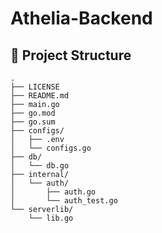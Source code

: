 # Athelia-Backend

## 📁 Project Structure
```
.
├── LICENSE
├── README.md
├── main.go
├── go.mod
├── go.sum
├── configs/
│   ├── .env
│   └── configs.go
├── db/
│   └── db.go
├── internal/
│   └── auth/
│       ├── auth.go
│       └── auth_test.go
└── serverlib/
    └── lib.go
```